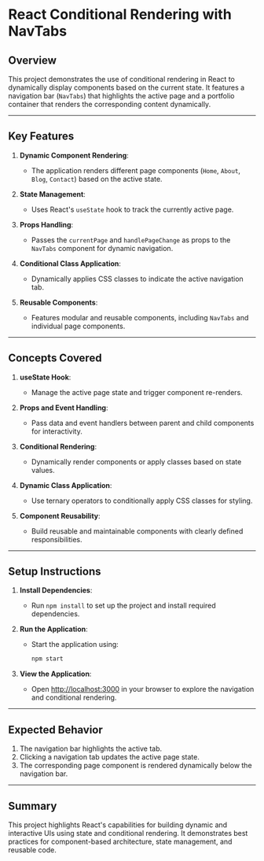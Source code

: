 # React Conditional Rendering with NavTabs

## Overview

This project demonstrates the use of conditional rendering in React to dynamically display components based on the current state. It features a navigation bar (`NavTabs`) that highlights the active page and a portfolio container that renders the corresponding content dynamically.

---

## Key Features

1. **Dynamic Component Rendering**:

   - The application renders different page components (`Home`, `About`, `Blog`, `Contact`) based on the active state.

2. **State Management**:

   - Uses React's `useState` hook to track the currently active page.

3. **Props Handling**:

   - Passes the `currentPage` and `handlePageChange` as props to the `NavTabs` component for dynamic navigation.

4. **Conditional Class Application**:

   - Dynamically applies CSS classes to indicate the active navigation tab.

5. **Reusable Components**:
   - Features modular and reusable components, including `NavTabs` and individual page components.

---

## Concepts Covered

1. **useState Hook**:

   - Manage the active page state and trigger component re-renders.

2. **Props and Event Handling**:

   - Pass data and event handlers between parent and child components for interactivity.

3. **Conditional Rendering**:

   - Dynamically render components or apply classes based on state values.

4. **Dynamic Class Application**:

   - Use ternary operators to conditionally apply CSS classes for styling.

5. **Component Reusability**:
   - Build reusable and maintainable components with clearly defined responsibilities.

---

## Setup Instructions

1. **Install Dependencies**:

   - Run `npm install` to set up the project and install required dependencies.

2. **Run the Application**:

   - Start the application using:
     ```bash
     npm start
     ```

3. **View the Application**:
   - Open [http://localhost:3000](http://localhost:3000) in your browser to explore the navigation and conditional rendering.

---

## Expected Behavior

1. The navigation bar highlights the active tab.
2. Clicking a navigation tab updates the active page state.
3. The corresponding page component is rendered dynamically below the navigation bar.

---

## Summary

This project highlights React's capabilities for building dynamic and interactive UIs using state and conditional rendering. It demonstrates best practices for component-based architecture, state management, and reusable code.
